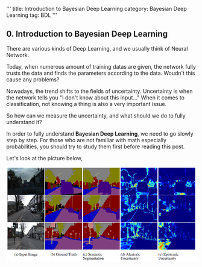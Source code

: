 '''
title: Introduction to Bayesian Deep Learning
category: Bayesian Deep Learning
tag: BDL
'''

## 0. Introduction to Bayesian Deep Learning

There are various kinds of Deep Learning, and we usually think of Neural Network.

Today, when numerous amount of training datas are given, the network fully trusts the data and finds the parameters according to the data. Woudn't this cause any problems?

Nowadays, the trend shifts to the fields of uncertainty. Uncertainty is when the network tells you "I don't know about this input..." When it comes to classification, not knowing a thing is also a very important issue.

So how can we measure the uncertainty, and what should we do to fully understand it?

In order to fully understand **Bayesian Deep Learning**, we need to go slowly step by step. For those who are not familiar with math especially probabilities, you should try to study them first before reading this post.

Let's look at the picture below,

<center><img src='/public/img/1.png'></center>
